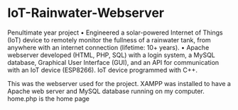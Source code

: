 # IoT-Rainwater-Webserver
Penultimate year project
•	Engineered a solar-powered Internet of Things (IoT) device to remotely monitor the fullness of a rainwater tank, from anywhere with an internet connection (lifetime: 10+ years).
• Apache webserver developed (HTML, PHP, SQL) with a login system, a MySQL database, Graphical User Interface (GUI), and an API for communication with an IoT device (ESP8266). IoT device programmed with C++.

This was the webserver used for the project. XAMPP was installed to have a Apache web server and MySQL database running on my computer.
home.php is the home page
